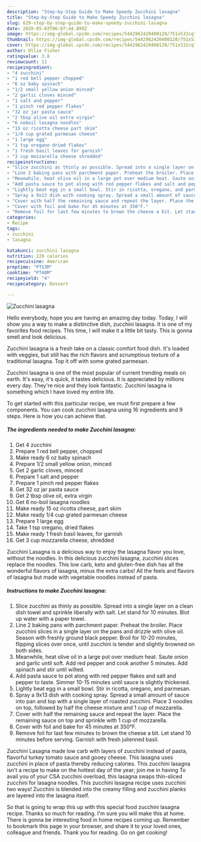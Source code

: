 ```yaml
---
description: "Step-by-Step Guide to Make Speedy Zucchini lasagna"
title: "Step-by-Step Guide to Make Speedy Zucchini lasagna"
slug: 629-step-by-step-guide-to-make-speedy-zucchini-lasagna
date: 2020-05-03T06:07:44.899Z
image: https://img-global.cpcdn.com/recipes/5442962420400128/751x532cq70/zucchini-lasagna-recipe-main-photo.jpg
thumbnail: https://img-global.cpcdn.com/recipes/5442962420400128/751x532cq70/zucchini-lasagna-recipe-main-photo.jpg
cover: https://img-global.cpcdn.com/recipes/5442962420400128/751x532cq70/zucchini-lasagna-recipe-main-photo.jpg
author: Ollie Fisher
ratingvalue: 3.8
reviewcount: 11
recipeingredient:
- "4 zucchini"
- "1 red bell pepper chopped"
- "6 oz baby spinach"
- "1/2 small yellow onion minced"
- "2 garlic cloves minced"
- "1 salt and pepper"
- "1 pinch red pepper flakes"
- "32 oz jar pasta sauce"
- "2 tbsp olive oil extra virgin"
- "6 noboil lasagna noodles"
- "15 oz ricotta cheese part skim"
- "1/4 cup grated parmesan cheese"
- "1 large egg"
- "1 tsp oregano dried flakes"
- "1 fresh basil leaves for garnish"
- "3 cup mozzarella cheese shredded"
recipeinstructions:
- "Slice zucchini as thinly as possible. Spread into a single layer on a clean dish towel and sprinkle liberally with salt. Let stand for 10 minutes. Blot up water with a paper towel."
- "Line 2 baking pans with parchment paper. Preheat the broiler. Place zucchini slices in a single layer on the pans and drizzle with olive oil. Season with freshly ground black pepper. Broil for 10-20 minutes, flipping slices over once, until zucchini is tender and slightly browned on both sides."
- "Meanwhile, heat olive oil in a large pot over medium heat. Saute onion and garlic until soft. Add red pepper and cook another 5 minutes. Add spinach and stir until wilted."
- "Add pasta sauce to pot along with red pepper flakes and salt and pepper to taste. Simmer 10-15 minutes until sauce is slightly thickened."
- "Lightly beat egg in a small bowl. Stir in ricotta, oregano, and parmesan."
- "Spray a 9x13 dish with cooking spray. Spread a small amount of sauce into pan and top with a single layer of roasted zucchini. Place 3 noodles on top, followed by half the cheese mixture and 1 cup of mozzarella."
- "Cover with half the remaining sauce and repeat the layer. Place the remaining sauce on top and sprinkle with 1 cup of mozzarella."
- "Cover with foil and bake for 45 minutes at 350°F."
- "Remove foil for last few minutes to brown the cheese a bit. Let stand 10 minutes before serving. Garnish with fresh julienned basil."
categories:
- Recipe
tags:
- zucchini
- lasagna

katakunci: zucchini lasagna 
nutrition: 229 calories
recipecuisine: American
preptime: "PT13M"
cooktime: "PT40M"
recipeyield: "4"
recipecategory: Dessert

---
```



![Zucchini lasagna](https://img-global.cpcdn.com/recipes/5442962420400128/751x532cq70/zucchini-lasagna-recipe-main-photo.jpg)

Hello everybody, hope you are having an amazing day today. Today, I will show you a way to make a distinctive dish, zucchini lasagna. It is one of my favorites food recipes. This time, I will make it a little bit tasty. This is gonna smell and look delicious.

Zucchini lasagna is a fresh take on a classic comfort food dish. It&#39;s loaded with veggies, but still has the rich flavors and scrumptious texture of a traditional lasagna. Top it off with some grated parmesan.

Zucchini lasagna is one of the most popular of current trending meals on earth. It's easy, it's quick, it tastes delicious. It is appreciated by millions every day. They're nice and they look fantastic. Zucchini lasagna is something which I have loved my entire life.


To get started with this particular recipe, we must first prepare a few components. You can cook zucchini lasagna using 16 ingredients and 9 steps. Here is how you can achieve that.

<!--inarticleads1-->

##### The ingredients needed to make Zucchini lasagna:

1. Get 4 zucchini
1. Prepare 1 red bell pepper, chopped
1. Make ready 6 oz baby spinach
1. Prepare 1/2 small yellow onion, minced
1. Get 2 garlic cloves, minced
1. Prepare 1 salt and pepper
1. Prepare 1 pinch red pepper flakes
1. Get 32 oz jar pasta sauce
1. Get 2 tbsp olive oil, extra virgin
1. Get 6 no-boil lasagna noodles
1. Make ready 15 oz ricotta cheese, part skim
1. Make ready 1/4 cup grated parmesan cheese
1. Prepare 1 large egg
1. Take 1 tsp oregano, dried flakes
1. Make ready 1 fresh basil leaves, for garnish
1. Get 3 cup mozzarella cheese, shredded


Zucchini Lasagna is a delicious way to enjoy the lasagna flavor you love, without the noodles. In this delicious zucchini lasagna, zucchini slices replace the noodles. This low carb, keto and gluten-free dish has all the wonderful flavors of lasagna, minus the extra carbs! All the feels and flavors of lasagna but made with vegetable noodles instead of pasta. 

<!--inarticleads2-->

##### Instructions to make Zucchini lasagna:

1. Slice zucchini as thinly as possible. Spread into a single layer on a clean dish towel and sprinkle liberally with salt. Let stand for 10 minutes. Blot up water with a paper towel.
1. Line 2 baking pans with parchment paper. Preheat the broiler. Place zucchini slices in a single layer on the pans and drizzle with olive oil. Season with freshly ground black pepper. Broil for 10-20 minutes, flipping slices over once, until zucchini is tender and slightly browned on both sides.
1. Meanwhile, heat olive oil in a large pot over medium heat. Saute onion and garlic until soft. Add red pepper and cook another 5 minutes. Add spinach and stir until wilted.
1. Add pasta sauce to pot along with red pepper flakes and salt and pepper to taste. Simmer 10-15 minutes until sauce is slightly thickened.
1. Lightly beat egg in a small bowl. Stir in ricotta, oregano, and parmesan.
1. Spray a 9x13 dish with cooking spray. Spread a small amount of sauce into pan and top with a single layer of roasted zucchini. Place 3 noodles on top, followed by half the cheese mixture and 1 cup of mozzarella.
1. Cover with half the remaining sauce and repeat the layer. Place the remaining sauce on top and sprinkle with 1 cup of mozzarella.
1. Cover with foil and bake for 45 minutes at 350°F.
1. Remove foil for last few minutes to brown the cheese a bit. Let stand 10 minutes before serving. Garnish with fresh julienned basil.


Zucchini Lasagna made low carb with layers of zucchini instead of pasta, flavorful turkey tomato sauce and gooey cheese. This lasagna uses zucchini in place of pasta thereby reducing calories. This zucchini lasagna isn&#39;t a recipe to make on the hottest day of the year; join me in having To avail you of your CSA zucchini overload, this lasagna swaps thin-sliced zucchini for lasagna noodles. This zucchini lasagna recipe uses zucchini two ways! Zucchini is blended into the creamy filling and zucchini planks are layered into the lasagna itself. 

So that is going to wrap this up with this special food zucchini lasagna recipe. Thanks so much for reading. I'm sure you will make this at home. There is gonna be interesting food in home recipes coming up. Remember to bookmark this page in your browser, and share it to your loved ones, colleague and friends. Thank you for reading. Go on get cooking!
